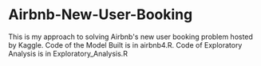 # Airbnb-New-User-Booking

This is my approach to solving  Airbnb's new user booking problem hosted by Kaggle.
Code of the Model Built is in airbnb4.R.
Code of Exploratory Analysis is in Exploratory_Analysis.R
